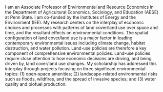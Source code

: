 I am an Associate Professor of Environmental and Resource Economics in the Department of Agricultural Economics, Sociology, and Education (AESE) at Penn State. I am co-funded by the Institutes of Energy and the Environment (IEE). My research centers on the interplay of economic choices and processes with patterns of land cover/land use over space and time, and the resultant effects on environmental conditions. The spatial configuration of land cover/land use is a major factor in leading contemporary environmental issues including climate change, habitat destruction, and water pollution. Land-use policies are therefore a key component of comprehensive environmental policies. Land-use policies require close attention to how economic decisions are driving, and being driven by, land cover/land use changes. My scholarship has addressed this interplay through projects focusing on three significant environmental topics: (1) open-space amenities; (2) landscape-related environmental risks such as floods, wildfires, and the spread of invasive species; and (3) water quality and biofuel production. 
